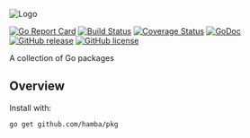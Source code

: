 ![Logo](http://svg.wiersma.co.za/github/project?lang=go&title=pkg&tag=Go%20package%20collection)

[![Go Report Card](https://goreportcard.com/badge/github.com/hamba/pkg)](https://goreportcard.com/report/github.com/hamba/pkg)
[![Build Status](https://travis-ci.com/hamba/pkg.svg?branch=master)](https://travis-ci.com/hamba/pkg)
[![Coverage Status](https://coveralls.io/repos/github/hamba/pkg/badge.svg?branch=master)](https://coveralls.io/github/hamba/pkg?branch=master)
[![GoDoc](https://godoc.org/github.com/hamba/pkg?status.svg)](https://godoc.org/github.com/hamba/pkg)
[![GitHub release](https://img.shields.io/github/release/hamba/pkg.svg)](https://github.com/hamba/pkg/releases)
[![GitHub license](https://img.shields.io/badge/license-MIT-blue.svg)](https://raw.githubusercontent.com/hamba/pkg/master/LICENSE)

A collection of Go packages

## Overview

Install with:

```shell
go get github.com/hamba/pkg
```
